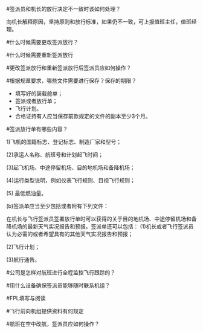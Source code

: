 #签派员和机长的放行决定不一致时该如何处理？

向机长解释原因，坚持原则和放行标准，如果仍不一致，可上报值班主任，值班经理。

#什么时候需要更改签派放行？

#什么时候需要重新签派放行

#更改签派放行和重新签派放行后签派员应如何操作？

#根据规章要求，哪些文件需要进行保存？保存的期限？

- 填写好的装载舱单；
- 签派或者放行单；
- 飞行计划。
- 合格证持有人应当保存前款规定的文件的副本至少3个月。

#签派放行单有哪些内容？

1)飞机的国籍标志、登记标志、制造厂家和型号；

(2)承运人名称、航班号和计划起飞时间；

(3)起飞机场、中途停留机场、目的地机场和备降机场；

(4)运行类型说明，例如仪表飞行规则、目视飞行规则；

(5) 最低燃油量。

(b)签派单应当至少包括或者附有下列文件：

在机长与飞行签派员签署放行单时可以获得的关于目的地机场、中途停留机场和备降机场的最新天气实况报告和预报。签派单还可以包括：
(1)机长或者飞行签派员认为必需的或者希望具有的其他天气实况报告和预报；

(2)飞行计划；

(3)航行通告。

#公司是怎样对航班进行全程监控飞行跟踪的？

#用什么设备确保签派员能够随时联系机组？

#FPL填写与阅读


#飞行前向机组提供资料有何规定

#航班在空中改航，签派员应如何操作？
